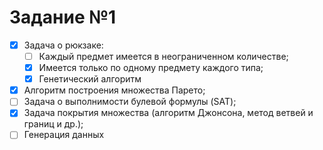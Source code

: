 # Задание №1

- [x] Задача о рюкзаке:
  - [ ] Каждый предмет имеется в неограниченном количестве;
  - [x] Имеется только по одному предмету каждого типа;
  - [x] Генетический алгоритм
- [x] Алгоритм построения множества Парето;
- [ ] Задача о выполнимости булевой формулы (SAT);
- [x] Задача покрытия множества (алгоритм Джонсона, метод ветвей и границ и др.);
- [ ] Генерация данных
